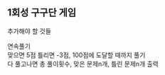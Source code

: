1회성 구구단 게임
-----
추가해야 할 것들

연속풀기<br>
맞으면 5점 틀리면 -3점, 100점에 도달할 때까지 풀기<br>
다 풀고나면 총 풀이횟수, 맞은 문제n개, 틀린 문제n개 출력<br>

